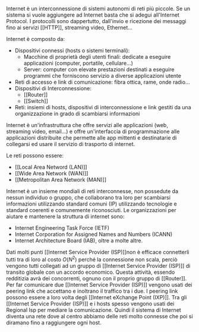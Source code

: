 Internet è un interconnessione di sistemi autonomi di reti più piccole.
Se un sistema si vuole aggiungere ad Internet basta che si adegui all'Internet Protocol.
I protocolli sono dappertutto, dall'invio e ricezione dei messaggi fino ai servizi [[HTTP]], streaming video, Ethernet...

Internet è composto da:
- Dispositivi connessi (hosts o sistemi terminali):
	- Macchine di proprietà degli utenti finali: dedicate a eseguire applicazioni (computer, portatile, cellulare...)
	- Server: computer con elevate prestazioni destinati a eseguire programmi che forniscono servizio a diverse applicazioni utente
- Reti di accesso e link di comunicazione: fibra ottica, rame, onde radio...
- Dispositivi di Interconnessione:
	- [[Router]]
	- [[Switch]]
- Reti: insiemi di hosts, dispositivi di interconnessione e link gestiti da una organizzazione in grado di scambiarsi informazioni

Internet è un'infrastruttura che offre servizi alle applicazioni (web, streaming video, email...) e offre un'interfaccia di programmazione alle applicazioni distribuite che permette alle app mittenti e destinatarie di collegarsi ed usare il servizio di trasporto di internet.

Le reti possono essere:
- [[Local Area Netword (LAN)]]
- [[Wide Area Network (WAN)]]
- [[Metropolitan Area Network (MAN)]]

Internet è un insieme mondiali di reti interconnesse, non possedute da nessun individuo o gruppo, che collaborano tra loro per scambiarsi informazioni utilizzando standard comuni (IP) utilizzando tecnologie e standard coerenti e comunemente riconosciuti. 
Le organizzazioni per aiutare e mantenere la struttura di internet sono:
-  Internet Engineering Task Force (IETF)
- Internet Corporation for Assigned Names and Numbers (ICANN)
- Internet Architecture Board (IAB), oltre a molte altre.

Dati molti punti [[Internet Service Provider (ISP)]]non è efficace connetterli tutti tra di loro al costo $O(N^2)$ perché la connessione non scala, perciò vengono tutti collegati ad un gruppo di [[Internet Service Provider (ISP)]] di transito globale con un accordo economico.
Questa attività, essendo redditizia avrà dei concorrenti, ognuno con il proprio gruppo di [[Router]].
Per far comunicare due [[Internet Service Provider (ISP)]] vengono usati dei peering link che accettano e inoltrano il traffico tra i due.
I peering link possono essere a loro volta degli [[Internet eXchange Point (IXP)]].
Tra gli [[Internet Service Provider (ISP)]] e i hosts spesso vengono usati dei Regional Isp per mediare la comunicazione.
Quindi il sistema di Internet diventa una rete dove al centro abbiamo delle reti molto connesse che poi si diramano fino a raggiungere ogni host.

